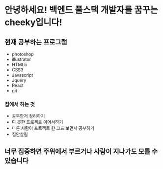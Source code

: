 # 안녕하세요! 백엔드 풀스택 개발자를 꿈꾸는 cheeky입니다!
## 현재 공부하는 프로그램
* photoshop
* illustrator
* HTML5
* CSS3
* Javascript
* Jquery
* React
* git

### 집에서 하는 것
* 공부한거 정리하기
* 다 못한 프로젝트 이어서하기
* 다른 사람이 프로젝트 한 코드 보면서 공부하기
* 집안살림

## 너무 집중하면 주위에서 부르거나 사람이 지나가도 모를 수 있습니다
